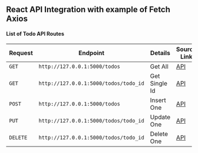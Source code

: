 ## React API Integration with example of Fetch Axios
#### List of Todo API Routes
| Request | Endpoint |  Details | Source Link |
| --- | --- | --- | --- |
| `GET` | `http://127.0.0.1:5000/todos`| Get All| [API](src/components/Api.js) |
| `GET` | `http://127.0.0.1:5000/todos/todo_id`| Get Single Id| [API](src/components/Api.js)|
| `POST` | `http://127.0.0.1:5000/todos`| Insert One| [API](src/components/Api.js)|
| `PUT` | `http://127.0.0.1:5000/todos/todo_id`| Update One| [API](src/components/Api.js) |
| `DELETE` | `http://127.0.0.1:5000/todos/todo_id`| Delete One| [API](src/components/Api.js) |
